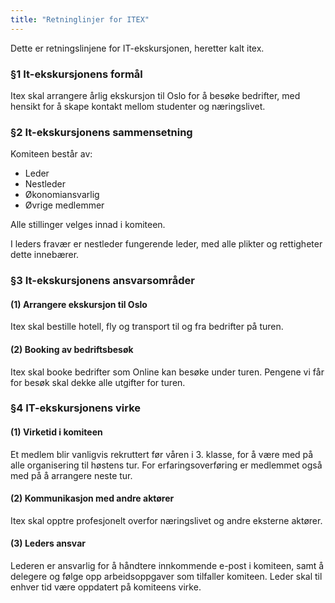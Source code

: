 ```yaml
---
title: "Retninglinjer for ITEX"
---
```


Dette er retningslinjene for IT-ekskursjonen, heretter kalt itex.

### §1 It-ekskursjonens formål

Itex skal arrangere årlig ekskursjon til Oslo for å besøke bedrifter, med hensikt for å skape kontakt mellom studenter og næringslivet.

### §2 It-ekskursjonens sammensetning

Komiteen består av:

- Leder
- Nestleder
- Økonomiansvarlig
- Øvrige medlemmer

Alle stillinger velges innad i komiteen.

I leders fravær er nestleder fungerende leder, med alle plikter og rettigheter dette innebærer. 

### §3 It-ekskursjonens ansvarsområder

#### (1) Arrangere ekskursjon til Oslo
Itex skal bestille hotell, fly og transport til og fra bedrifter på turen.

#### (2) Booking av bedriftsbesøk
Itex skal booke bedrifter som Online kan besøke under turen. Pengene vi får for besøk skal dekke alle utgifter for turen.


### §4 IT-ekskursjonens virke

#### (1) Virketid i komiteen
Et medlem blir vanligvis rekruttert før våren i 3. klasse, for å være med på alle organisering til høstens tur. For erfaringsoverføring er medlemmet også med på å arrangere neste tur. 

#### (2) Kommunikasjon med andre aktører
Itex skal opptre profesjonelt overfor næringslivet og andre eksterne aktører. 

#### (3) Leders ansvar
Lederen er ansvarlig for å håndtere innkommende e-post i komiteen, samt å delegere og følge opp arbeidsoppgaver som tilfaller komiteen. Leder skal til enhver tid være oppdatert på komiteens virke.